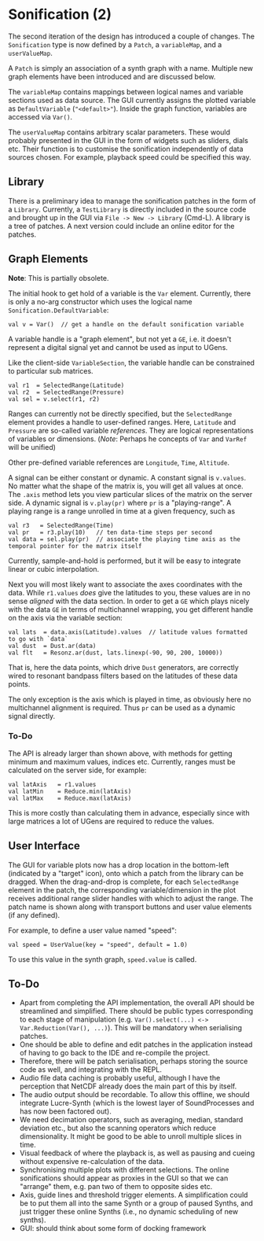 # Sonification (2)

The second iteration of the design has introduced a couple of changes. The `Sonification` type is now defined by a `Patch`, a `variableMap`, and a `userValueMap`.

A `Patch` is simply an association of a synth graph with a name. Multiple new graph elements have been introduced and are discussed below.

The `variableMap` contains mappings between logical names and variable sections used as data source. The GUI currently assigns the plotted variable as `DefaultVariable` (`"<default>"`). Inside the graph function, variables are accessed via `Var()`.

The `userValueMap` contains arbitrary scalar parameters. These would probably presented in the GUI in the form of widgets such as sliders, dials etc. Their function is to customise the sonification independently of data sources chosen. For example, playback speed could be specified this way.

## Library

There is a preliminary idea to manage the sonification patches in the form of a `Library`. Currently, a `TestLibrary` is directly included in the source code and brought up in the GUI via `File -> New -> Library` (Cmd-L). A library is a tree of patches. A next version could include an online editor for the patches.

## Graph Elements

__Note__: This is partially obsolete.

The initial hook to get hold of a variable is the `Var` element. Currently, there is only a no-arg constructor which uses the logical name `Sonification.DefaultVariable`:

    val v = Var()  // get a handle on the default sonification variable

A variable handle is a "graph element", but not yet a `GE`, i.e. it doesn't represent a digital signal yet and cannot be used as input to UGens.

Like the client-side `VariableSection`, the variable handle can be constrained to particular sub matrices.

    val r1  = SelectedRange(Latitude)
    val r2  = SelectedRange(Pressure)
    val sel = v.select(r1, r2)

Ranges can currently not be directly specified, but the `SelectedRange` element provides a handle to user-defined ranges. Here, `Latitude` and `Pressure` are so-called variable _references_. They are logical representations of variables or dimensions. (_Note_: Perhaps he concepts of `Var` and `VarRef` will be unified)

Other pre-defined variable references are `Longitude`, `Time`, `Altitude`.

A signal can be either constant or dynamic. A constant signal is `v.values`. No matter what the shape of the matrix is, you will get all values at once. The `.axis` method lets you view particular slices of the matrix on the server side. A dynamic signal is `v.play(pr)` where `pr` is a "playing-range". A playing range is a range unrolled in time at a given frequency, such as

    val r3   = SelectedRange(Time)
    val pr   = r3.play(10)   // ten data-time steps per second
    val data = sel.play(pr)  // associate the playing time axis as the temporal pointer for the matrix itself

Currently, sample-and-hold is performed, but it will be easy to integrate linear or cubic interpolation.

Next you will most likely want to associate the axes coordinates with the data. While `r1.values` _does_ give the latitudes to you, these values are in no sense _aligned_ with the data section. In order to get a `GE` which plays nicely with the data `GE` in terms of multichannel wrapping, you get different handle on the axis via the variable section:

    val lats  = data.axis(Latitude).values  // latitude values formatted to go with `data`
    val dust  = Dust.ar(data)
    val flt   = Resonz.ar(dust, lats.linexp(-90, 90, 200, 10000))

That is, here the data points, which drive `Dust` generators, are correctly wired to resonant bandpass filters based on the latitudes of these data points.

The only exception is the axis which is played in time, as obviously here no multichannel alignment is required. Thus `pr` can be used as a dynamic signal directly.

### To-Do

The API is already larger than shown above, with methods for getting minimum and maximum values, indices etc. Currently, ranges must be calculated on the server side, for example:

    val latAxis   = r1.values
    val latMin    = Reduce.min(latAxis)
    val latMax    = Reduce.max(latAxis)

This is more costly than calculating them in advance, especially since with large matrices a lot of UGens are required to reduce the values.

## User Interface

The GUI for variable plots now has a drop location in the bottom-left (indicated by a "target" icon), onto which a patch from the library can be dragged. When the drag-and-drop is complete, for each `SelectedRange` element in the patch, the corresponding variable/dimension in the plot receives additional range slider handles with which to adjust the range. The patch name is shown along with transport buttons and user value elements (if any defined).

For example, to define a user value named "speed":

    val speed = UserValue(key = "speed", default = 1.0)

To use this value in the synth graph, `speed.value` is called.

## To-Do

- Apart from completing the API implementation, the overall API should be streamlined and simplified. There should be public types corresponding to each stage of manipulation (e.g. `Var().select(...) <-> Var.Reduction(Var(), ...)`). This will be mandatory when serialising patches.
- One should be able to define and edit patches in the application instead of having to go back to the IDE and re-compile the project.
- Therefore, there will be patch serialisation, perhaps storing the source code as well, and integrating with the REPL.
- Audio file data caching is probably useful, although I have the perception that NetCDF already does the main part of this by itself.
- The audio output should be recordable. To allow this offline, we should integrate Lucre-Synth (which is the lowest layer of SoundProcesses and has now been factored out).
- We need decimation operators, such as averaging, median, standard deviation etc., but also the scanning operators which reduce dimensionality. It might be good to be able to unroll multiple slices in time.
- Visual feedback of where the playback is, as well as pausing and cueing without expensive re-calculation of the data.
- Synchronising multiple plots with different selections. The online sonifications should appear as proxies in the GUI so that we can "arrange" them, e.g. pan two of them to opposite sides etc.
- Axis, guide lines and threshold trigger elements. A simplification could be to put them all into the same Synth or a group of paused Synths, and just trigger these online Synths (i.e., no dynamic scheduling of new synths).
- GUI: should think about some form of docking framework
